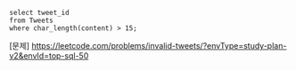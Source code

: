 ```mysql
select tweet_id
from Tweets
where char_length(content) > 15;
```

[문제] https://leetcode.com/problems/invalid-tweets/?envType=study-plan-v2&envId=top-sql-50
